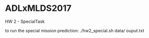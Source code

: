 # ADLxMLDS2017
HW 2 - SpecialTask

to run the special mission prediction:
./hw2_special.sh data/ ouput.txt


